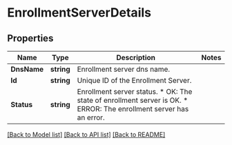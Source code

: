 # EnrollmentServerDetails

## Properties

Name | Type | Description | Notes
------------ | ------------- | ------------- | -------------
**DnsName** | **string** | Enrollment server dns name. | 
**Id** | **string** | Unique ID of the Enrollment Server. | 
**Status** | **string** | Enrollment server status. * OK: The state of enrollment server is OK. * ERROR: The enrollment server has an error. | 

[[Back to Model list]](../README.md#documentation-for-models) [[Back to API list]](../README.md#documentation-for-api-endpoints) [[Back to README]](../README.md)


